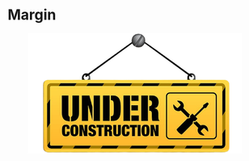 # Margin

<figure><img src="../.gitbook/assets/architectural-engineering-home-construction-new-york-city-artframe-royalty-free-under-construction-removebg-preview (2).png" alt=""><figcaption></figcaption></figure>
